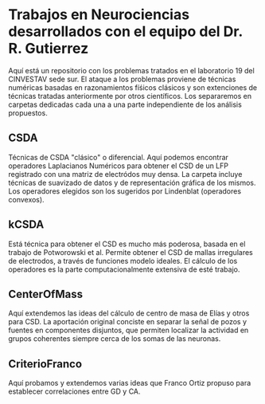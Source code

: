 Trabajos en Neurociencias desarrollados con el equipo del Dr. R. Gutierrez
=====================================================================


Aquí está un repositorio con los problemas tratados en el laboratorio 19
del CINVESTAV sede sur. El ataque a los problemas proviene de técnicas
numéricas basadas en razonamientos fíśicos clásicos y son extenciones
de técnicas tratadas anteriormente por otros científicos. Los separaremos en
carpetas dedicadas cada una a una parte independiente de los análisis
propuestos.

## CSDA

Técnicas de CSDA "clásico" o diferencial. Aquí podemos encontrar operadores
Laplacianos Numéricos para obtener el CSD de un LFP registrado con una
matriz de electródos muy densa. La carpeta incluye técnicas de suavizado
de datos y de representación gráfica de los mismos. Los operadores
elegidos son los sugeridos por Lindenblat (operadores convexos).

## kCSDA

Está técnica para obtener el CSD es mucho más poderosa, basada en el trabajo de
Potworowski et al. Permite obtener el CSD de mallas irregulares de electrodos,
a través de funciones modelo ideales. El cálculo de los operadores
es la parte computacionalmente extensiva de esté trabajo.

## CenterOfMass

Aquí extendemos las ideas del cálculo de centro de masa de Elías y otros para
CSD. La aportación original conciste en separar la señal de pozos y fuentes
en componentes disjuntos, que permiten localizar la actividad en grupos
coherentes siempre cerca de los somas de las neuronas.


## CriterioFranco

Aquí probamos y extendemos varias ideas que Franco Ortiz propuso para
establecer correlaciones entre GD y CA.



